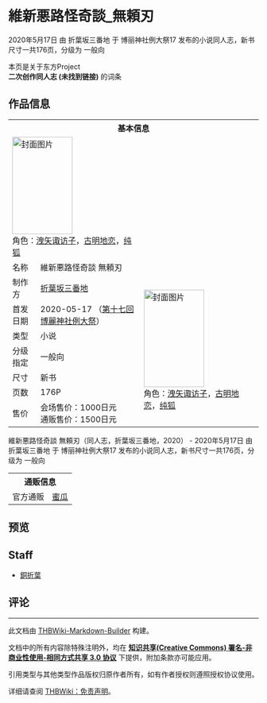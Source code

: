 # 維新悪路怪奇談_無頼刃

<!-- source html: G:\repos\THBWiki-Markdown-Builder\THBWikiMarkdown\Temp\main\c\ca\ns0%3A%E7%B6%AD%E6%96%B0%E6%82%AA%E8%B7%AF%E6%80%AA%E5%A5%87%E8%AB%87_%E7%84%A1%E9%A0%BC%E5%88%83.html -->

2020年5月17日 由 折葉坂三番地 于 博丽神社例大祭17 发布的小说同人志，新书尺寸一共176页，分级为 一般向

本页是关于东方Project  
 **二次创作同人志 (未找到链接)** 的词条
## 作品信息

<table><tbody><tr><th colspan="3">基本信息</th></tr><tr><td class="cover-artwork-mobile" colspan="2"><a href="./文件-維新悪路怪奇談_無頼刃封面.png.md" class="image" title="封面图片"><img alt="封面图片" src="https://upload.thwiki.cc/thumb/a/a8/%E7%B6%AD%E6%96%B0%E6%82%AA%E8%B7%AF%E6%80%AA%E5%A5%87%E8%AB%87_%E7%84%A1%E9%A0%BC%E5%88%83%E5%B0%81%E9%9D%A2.png/121px-%E7%B6%AD%E6%96%B0%E6%82%AA%E8%B7%AF%E6%80%AA%E5%A5%87%E8%AB%87_%E7%84%A1%E9%A0%BC%E5%88%83%E5%B0%81%E9%9D%A2.png" decoding="async" loading="lazy" width="121" height="196" srcset="https://upload.thwiki.cc/thumb/a/a8/%E7%B6%AD%E6%96%B0%E6%82%AA%E8%B7%AF%E6%80%AA%E5%A5%87%E8%AB%87_%E7%84%A1%E9%A0%BC%E5%88%83%E5%B0%81%E9%9D%A2.png/182px-%E7%B6%AD%E6%96%B0%E6%82%AA%E8%B7%AF%E6%80%AA%E5%A5%87%E8%AB%87_%E7%84%A1%E9%A0%BC%E5%88%83%E5%B0%81%E9%9D%A2.png 1.5x, https://upload.thwiki.cc/thumb/a/a8/%E7%B6%AD%E6%96%B0%E6%82%AA%E8%B7%AF%E6%80%AA%E5%A5%87%E8%AB%87_%E7%84%A1%E9%A0%BC%E5%88%83%E5%B0%81%E9%9D%A2.png/243px-%E7%B6%AD%E6%96%B0%E6%82%AA%E8%B7%AF%E6%80%AA%E5%A5%87%E8%AB%87_%E7%84%A1%E9%A0%BC%E5%88%83%E5%B0%81%E9%9D%A2.png 2x" data-file-width="524" data-file-height="845"></a><div class="cover-char">角色：<a href="./洩矢诹访子.md" title="洩矢诹访子">洩矢诹访子</a>，<a href="./古明地恋.md" title="古明地恋">古明地恋</a>，<a href="./纯狐.md" title="纯狐">纯狐</a></div></td>
</tr><tr><td class="label">名称</td><td colspan="2"> 維新悪路怪奇談 無頼刃 </td></tr><tr><td class="label">制作方</td><td><a href="./折葉坂三番地.md" title="折葉坂三番地">折葉坂三番地</a></td><td class="cover-artwork" rowspan="7" style="min-width:196px;"><a href="./文件-維新悪路怪奇談_無頼刃封面.png.md" class="image" title="封面图片"><img alt="封面图片" src="https://upload.thwiki.cc/thumb/a/a8/%E7%B6%AD%E6%96%B0%E6%82%AA%E8%B7%AF%E6%80%AA%E5%A5%87%E8%AB%87_%E7%84%A1%E9%A0%BC%E5%88%83%E5%B0%81%E9%9D%A2.png/121px-%E7%B6%AD%E6%96%B0%E6%82%AA%E8%B7%AF%E6%80%AA%E5%A5%87%E8%AB%87_%E7%84%A1%E9%A0%BC%E5%88%83%E5%B0%81%E9%9D%A2.png" decoding="async" loading="lazy" width="121" height="196" srcset="https://upload.thwiki.cc/thumb/a/a8/%E7%B6%AD%E6%96%B0%E6%82%AA%E8%B7%AF%E6%80%AA%E5%A5%87%E8%AB%87_%E7%84%A1%E9%A0%BC%E5%88%83%E5%B0%81%E9%9D%A2.png/182px-%E7%B6%AD%E6%96%B0%E6%82%AA%E8%B7%AF%E6%80%AA%E5%A5%87%E8%AB%87_%E7%84%A1%E9%A0%BC%E5%88%83%E5%B0%81%E9%9D%A2.png 1.5x, https://upload.thwiki.cc/thumb/a/a8/%E7%B6%AD%E6%96%B0%E6%82%AA%E8%B7%AF%E6%80%AA%E5%A5%87%E8%AB%87_%E7%84%A1%E9%A0%BC%E5%88%83%E5%B0%81%E9%9D%A2.png/243px-%E7%B6%AD%E6%96%B0%E6%82%AA%E8%B7%AF%E6%80%AA%E5%A5%87%E8%AB%87_%E7%84%A1%E9%A0%BC%E5%88%83%E5%B0%81%E9%9D%A2.png 2x" data-file-width="524" data-file-height="845"></a><div class="cover-char">角色：<a href="./洩矢诹访子.md" title="洩矢诹访子">洩矢诹访子</a>，<a href="./古明地恋.md" title="古明地恋">古明地恋</a>，<a href="./纯狐.md" title="纯狐">纯狐</a></div></td>
</tr><tr><td class="label">首发日期</td><td>2020-05-17&#160;（<a href="/展会作品列表?e=%E5%8D%9A%E4%B8%BD%E7%A5%9E%E7%A4%BE%E4%BE%8B%E5%A4%A7%E7%A5%AD%2317">第十七回 博麗神社例大祭</a>）</td></tr><tr><td class="label">类型</td><td>小说</td></tr><tr><td class="label">分级指定</td><td>一般向</td></tr><tr><td class="label">尺寸</td><td>新书</td></tr><tr><td class="label">页数</td><td>176P</td></tr><tr><td class="label">售价</td><td>会场售价：1000日元<br>通贩售价：1500日元</td></tr></tbody></table>

維新悪路怪奇談 無頼刃（同人志，折葉坂三番地，2020） - 2020年5月17日 由 折葉坂三番地 于 博丽神社例大祭17 发布的小说同人志，新书尺寸一共176页，分级为 一般向

<table><tbody><tr><th colspan="3">通贩信息</th></tr><tr><td class="label">官方通贩</td><td colspan="2"><a rel="nofollow" class="external text" href="https://www.melonbooks.co.jp/detail/detail.php?product_id=677950">蜜瓜</a></td></tr></tbody></table>


## 预览
## Staff
- [銅折葉](./銅折葉.md)

## 评论




---

此文档由 [THBWiki-Markdown-Builder](https://github.com/Delsin-Yu/THBWiki-Markdown-Builder) 构建。

文档中的所有内容除特殊注明外，均在 [**知识共享(Creative Commons) 署名-非商业性使用-相同方式共享 3.0 协议**](https://creativecommons.org/licenses/by-sa/3.0/deed.zh-hans) 下提供，附加条款亦可能应用。

引用类型与其他类型作品版权归原作者所有，如有作者授权则遵照授权协议使用。

详细请查阅 [THBWiki：免责声明](https://thbwiki.cc/THBWiki:%E5%85%8D%E8%B4%A3%E5%A3%B0%E6%98%8E)。

